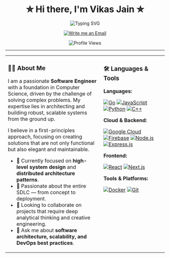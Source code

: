<div align="center">
  <h1>✮ Hi there, I'm Vikas Jain ✮</h1>
</div>

<p align="center">
  <img src="https://readme-typing-svg.herokuapp.com?font=Fira+Code&weight=600&size=22&duration=4000&color=FF5C00&center=true&vCenter=true&width=500&lines=Software+Engineer;Architecting+Scalable+Systems;DevOps+Enthusiast" alt="Typing SVG" />
</p>

<!-- ✅ Professional Email Button -->
<p align="center">
  <a href="mailto:jainv6644@gmail.com" target="_blank" rel="noopener noreferrer">
    <img src="https://img.shields.io/badge/✉️%20Write%20me%20an%20Email%20to%20Hire%20me%20or%20Collaborate-FF5C00?style=for-the-badge&logo=gmail&logoColor=white" alt="Write me an Email">
  </a>
</p>

<p align="center">
  <img src="https://komarev.com/ghpvc/?username=vikasjainn&style=flat-square&color=brightgreen" alt="Profile Views">
</p>

---

<table>
<tr>
<td valign="top" width="60%">

### 👨‍💻 About Me

I am a passionate **Software Engineer** with a foundation in Computer Science, driven by the challenge of solving complex problems. My expertise lies in architecting and building robust, scalable systems from the ground up.

I believe in a first-principles approach, focusing on creating solutions that are not only functional but also elegant and maintainable.

- 🔭 Currently focused on **high-level system design** and **distributed architecture patterns**.  
- 🌱 Passionate about the entire SDLC — from concept to deployment.  
- 👯 Looking to collaborate on projects that require deep analytical thinking and creative engineering.  
- 💬 Ask me about **software architecture, scalability, and DevOps best practices**.  

</td>
<td valign="top" width="40%">

### 🛠️ Languages & Tools

**Languages:**  
<p>
  <a href="https://go.dev/doc/" target="_blank" rel="noopener noreferrer"><img src="https://img.shields.io/badge/Go-00ADD8?style=for-the-badge&logo=go&logoColor=white" alt="Go"></a>
  <a href="https://developer.mozilla.org/en-US/docs/Web/JavaScript" target="_blank" rel="noopener noreferrer"><img src="https://img.shields.io/badge/JavaScript-F7DF1E?style=for-the-badge&logo=javascript&logoColor=black" alt="JavaScript"></a>
  <a href="https://docs.python.org/3/" target="_blank" rel="noopener noreferrer"><img src="https://img.shields.io/badge/Python-3776AB?style=for-the-badge&logo=python&logoColor=white" alt="Python"></a>
  <a href="https://en.cppreference.com/w/" target="_blank" rel="noopener noreferrer"><img src="https://img.shields.io/badge/C%2B%2B-00599C?style=for-the-badge&logo=c%2B%2B&logoColor=white" alt="C++"></a>
</p>

**Cloud & Backend:**  
<p>
  <a href="https://cloud.google.com/docs" target="_blank" rel="noopener noreferrer"><img src="https://img.shields.io/badge/Google_Cloud-4285F4?style=for-the-badge&logo=google-cloud&logoColor=white" alt="Google Cloud"></a>
  <a href="https://firebase.google.com/docs" target="_blank" rel="noopener noreferrer"><img src="https://img.shields.io/badge/Firebase-FFCA28?style=for-the-badge&logo=firebase&logoColor=black" alt="Firebase"></a>
  <a href="https://nodejs.org/en/docs/" target="_blank" rel="noopener noreferrer"><img src="https://img.shields.io/badge/Node.js-339933?style=for-the-badge&logo=nodedotjs&logoColor=white" alt="Node.js"></a>
  <a href="https://expressjs.com/" target="_blank" rel="noopener noreferrer"><img src="https://img.shields.io/badge/Express.js-000000?style=for-the-badge&logo=express&logoColor=white" alt="Express.js"></a>
</p>

**Frontend:**  
<p>
  <a href="https://reactjs.org/docs/getting-started.html" target="_blank" rel="noopener noreferrer"><img src="https://img.shields.io/badge/React-61DAFB?style=for-the-badge&logo=react&logoColor=black" alt="React"></a>
  <a href="https://nextjs.org/docs" target="_blank" rel="noopener noreferrer"><img src="https://img.shields.io/badge/Next.js-000000?style=for-the-badge&logo=next.js&logoColor=white" alt="Next.js"></a>
</p>

**Tools & Platforms:**  
<p>
  <a href="https://docs.docker.com/" target="_blank" rel="noopener noreferrer"><img src="https://img.shields.io/badge/Docker-2496ED?style=for-the-badge&logo=docker&logoColor=white" alt="Docker"></a>
  <a href="https://git-scm.com/doc" target="_blank" rel="noopener noreferrer"><img src="https://img.shields.io/badge/Git-F05032?style=for-the-badge&logo=git&logoColor=white" alt="Git"></a>
</p>

</td>
</tr>
</table>
